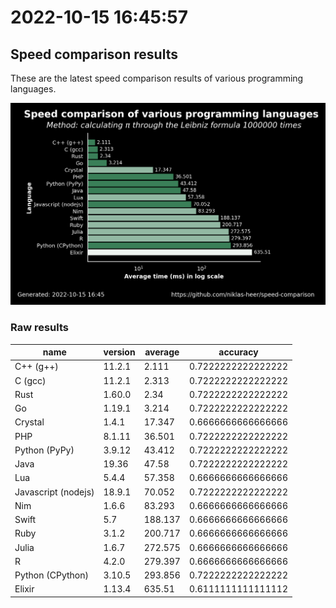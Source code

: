 # 2022-10-15 16:45:57

## Speed comparison results

These are the latest speed comparison results of various programming languages.

![plot](./assets/2022-10-15T164557/combined_results.png "Speed comparison of programming languages")

### Raw results

| name                | version | average | accuracy           |
| ------------------- | ------- | ------- | ------------------ |
| C++ (g++)           | 11.2.1  | 2.111   | 0.7222222222222222 |
| C (gcc)             | 11.2.1  | 2.313   | 0.7222222222222222 |
| Rust                | 1.60.0  | 2.34    | 0.7222222222222222 |
| Go                  | 1.19.1  | 3.214   | 0.7222222222222222 |
| Crystal             | 1.4.1   | 17.347  | 0.6666666666666666 |
| PHP                 | 8.1.11  | 36.501  | 0.7222222222222222 |
| Python (PyPy)       | 3.9.12  | 43.412  | 0.7222222222222222 |
| Java                | 19.36   | 47.58   | 0.7222222222222222 |
| Lua                 | 5.4.4   | 57.358  | 0.6666666666666666 |
| Javascript (nodejs) | 18.9.1  | 70.052  | 0.7222222222222222 |
| Nim                 | 1.6.6   | 83.293  | 0.6666666666666666 |
| Swift               | 5.7     | 188.137 | 0.6666666666666666 |
| Ruby                | 3.1.2   | 200.717 | 0.6666666666666666 |
| Julia               | 1.6.7   | 272.575 | 0.6666666666666666 |
| R                   | 4.2.0   | 279.397 | 0.6666666666666666 |
| Python (CPython)    | 3.10.5  | 293.856 | 0.7222222222222222 |
| Elixir              | 1.13.4  | 635.51  | 0.6111111111111112 |
